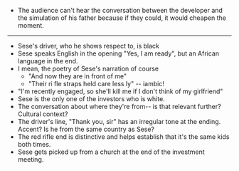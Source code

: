 - The audience can't hear the conversation between the developer and the simulation of his father because if they could, it would cheapen the moment.
---
- Sese's driver, who he shows respect to, is black
- Sese speaks English in the opening "Yes, I am ready", but an African language in the end.
- I mean, the poetry of Sese's narration of course
	- "And now they are in front of me"
	- "Their ri fle straps held care less ly" -- iambic!
- "I'm recently engaged, so she'll kill me if I don't think of my girlfriend"
- Sese is the only one of the investors who is white.
- The conversation about where they're from-- is that relevant further? Cultural context?
- The driver's line, "Thank you, sir" has an irregular tone at the ending. Accent? Is he from the same country as Sese?
- The red rifle end is distinctive and helps establish that it's the same kids both times.
- Sese gets picked up from a church at the end of the investment meeting.